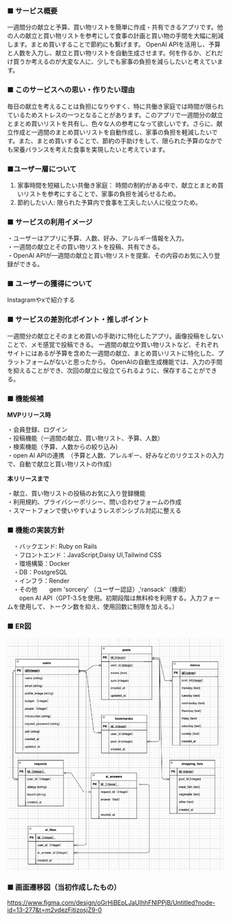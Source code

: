 ### ■ サービス概要

一週間分の献立と予算、買い物リストを簡単に作成・共有できるアプリです。他の人の献立と買い物リストを参考にして食事の計画と買い物の手間を大幅に削減します。まとめ買いすることで節約にも繋げます。
OpenAI APIを活用し、予算と人数を入力し、献立と買い物リストを自動生成させます。何を作るか、どれだけ買うか考えるのが大変な人に、少しでも家事の負担を減らしたいと考えています。

### ■ このサービスへの思い・作りたい理由

毎日の献立を考えることは負担になりやすく、特に共働き家庭では時間が限られているためストレスの一つとなることがあります。このアプリで一週間分の献立とまとめ買いリストを共有し、色々な人の参考になって欲しいです。さらに、献立作成と一週間のまとめ買いリストを自動作成し、家事の負担を軽減したいです。また、まとめ買いすることで、節約の手助けをして、限られた予算のなかでも栄養バランスを考えた食事を実現したいと考えています。

### ■ユーザー層について

1. 家事時間を短縮したい共働き家庭： 時間の制約がある中で、献立とまとめ買いリストを参考にすることで、家事の負担を減らせるため。
2. 節約したい人: 限られた予算内で食事を工夫したい人に役立つため。　　

 ### ■ サービスの利用イメージ

・ユーザーはアプリに予算、人数、好み、アレルギー情報を入力。  
・一週間の献立とその買い物リストを投稿、共有できる。  
・OpenAI APIが一週間の献立と買い物リストを提案、その内容のお気に入り登録ができる。

### ■ ユーザーの獲得について
Instagramやxで紹介する

### ■ サービスの差別化ポイント・推しポイント
一週間分の献立とそのまとめ買いの手助けに特化したアプリ。画像投稿をしないことで、メモ感覚で投稿できる。
一週間の献立や買い物リストなど、それぞれサイトにはあるが予算を含めた一週間の献立、まとめ買いリストに特化した、プラットフォームがないと思ったから。
OpenAIの自動生成機能では、入力の手間を抑えることができ、次回の献立に役立てられるように、保存することができる。

### ■ 機能候補
__MVPリリース時__

  ・会員登録、ログイン  
  ・投稿機能（一週間の献立、買い物リスト、予算、人数）  
  ・検索機能（予算、人数からの絞り込み)  
  ・open AI APIの連携　（予算と人数、アレルギー、好みなどのリクエストの入力で、自動で献立と買い物リストの作成）  
  
__本リリースまで__  

  ・献立、買い物リストの投稿のお気に入り登録機能  
  ・利用規約、プライバシーポリシー、問い合わせフォームの作成  
  ・スマートフォンで使いやすいようレスポンシブル対応に整える
 
### ■ 機能の実装方針
　・バックエンド: Ruby on Rails  
　・フロントエンド：JavaScript,Daisy UI,Tailwind CSS  
　・環境構築：Docker  
　・DB：PostgreSQL  
　・インフラ：Render  
　・その他　　gem 'sorcery' （ユーザー認証）,'ransack'（検索）     
　　open AI API（GPT-3.5を使用。初期段階は無料枠を利用する。入力フォームを使用して、トークン数を抑え、使用回数に制限を加える。）

### ■ ER図
![alt text](image.png)

### ■ 画面遷移図（当初作成したもの）
https://www.figma.com/design/oGrHiBEpLJaUlhhFNlPPjB/Untitled?node-id=13-277&t=m2vdezFitizosjZ9-0